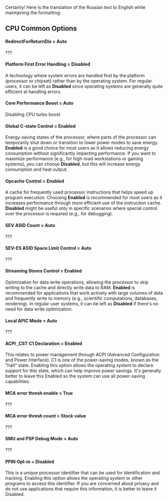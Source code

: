 Certainly! Here is the translation of the Russian text to English while maintaining the formatting:

## CPU Common Options

#### RedirectForReturnDis = Auto
???

#### Platform First Error Handling = Disabled
A technology where system errors are handled first by the platform (processor or chipset) rather than by the operating system. For regular users, it can be left as **Disabled** since operating systems are generally quite efficient at handling errors.

#### Core Performance Boost = Auto
Disabling CPU turbo boost

#### Global C-state Control = Enabled
Energy-saving states of the processor, where parts of the processor can temporarily shut down or transition to lower power modes to save energy. **Enabled** is a good choice for most users as it allows reducing energy consumption without significantly impacting performance. If you want to maximize performance (e.g., for high-load workstations or gaming systems), you can choose **Disabled**, but this will increase energy consumption and heat output.

#### Opcache Control = Enabled
A cache for frequently used processor instructions that helps speed up program execution. Choosing **Enabled** is recommended for most users as it increases performance through more efficient use of the instruction cache. **Disabled** might be useful only in specific scenarios where special control over the processor is required (e.g., for debugging).

#### SEV ASID Count = Auto
???

#### SEV-ES ASID Space Limit Control = Auto
???

#### Streaming Stores Control = Enabled
Optimization for data write operations, allowing the processor to skip writing to the cache and directly write data to RAM. **Enabled** is recommended for applications that work actively with large volumes of data and frequently write to memory (e.g., scientific computations, databases, rendering). In regular user systems, it can be left as **Disabled** if there's no need for data write optimization.

#### Local APIC Mode = Auto
???

#### ACPI _CST C1 Declaration = Enabled
This relates to power management through ACPI (Advanced Configuration and Power Interface). C1 is one of the power-saving modes, known as the "halt" state. Enabling this option allows the operating system to declare support for this state, which can help improve power savings. It's generally better to leave this Enabled so the system can use all power-saving capabilities.

#### MCA error thresh enable = True
???

#### MCA error thresh count = Stock value
???

#### SMU and PSP Debug Mode = Auto
???

#### PPIN Opt-in = Disabled
This is a unique processor identifier that can be used for identification and tracking. Enabling this option allows the operating system or other programs to access this identifier. If you are concerned about privacy and do not use applications that require this information, it is better to leave it Disabled.